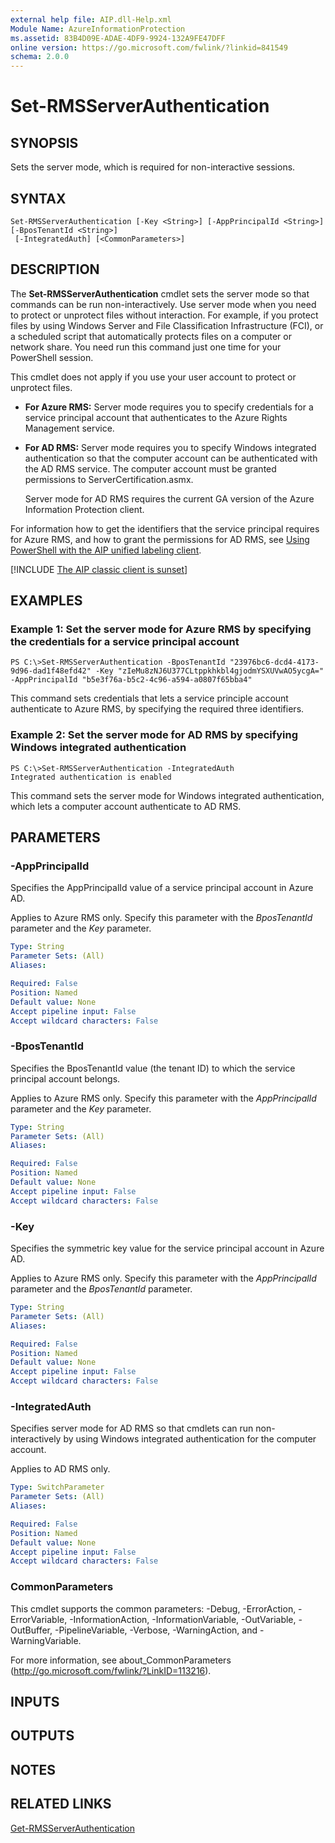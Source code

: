 ```yaml
---
external help file: AIP.dll-Help.xml
Module Name: AzureInformationProtection
ms.assetid: 83B4D09E-ADAE-4DF9-9924-132A9FE47DFF
online version: https://go.microsoft.com/fwlink/?linkid=841549
schema: 2.0.0
---
```


# Set-RMSServerAuthentication

## SYNOPSIS
Sets the server mode, which is required for non-interactive sessions.

## SYNTAX

```
Set-RMSServerAuthentication [-Key <String>] [-AppPrincipalId <String>] [-BposTenantId <String>]
 [-IntegratedAuth] [<CommonParameters>]
```

## DESCRIPTION
The **Set-RMSServerAuthentication** cmdlet sets the server mode so that commands can be run non-interactively. Use server mode when you need to protect or unprotect files without interaction. For example, if you protect files by using Windows Server and File Classification Infrastructure (FCI), or a scheduled script that automatically protects files on a computer or network share. You need run this command just one time for your PowerShell session.

This cmdlet does not apply if you use your user account to protect or unprotect files. 

- **For Azure RMS:** Server mode requires you to specify credentials for a service principal account that authenticates to the Azure Rights Management service. 

- **For AD RMS:** Server mode requires you to specify Windows integrated authentication so that the computer account can be authenticated with the AD RMS service. The computer account must be granted permissions to ServerCertification.asmx.

    Server mode for AD RMS requires the current GA version of the Azure Information Protection client.

For information how to get the identifiers that the service principal requires for Azure RMS, and how to grant the permissions for AD RMS, see [Using PowerShell with the AIP unified labeling client](/information-protection/rms-client/clientv2-admin-guide-powershell).

[!INCLUDE [The AIP classic client is sunset](../includes/classic-client-sunset.md)]


## EXAMPLES

### Example 1: Set the server mode for Azure RMS by specifying the credentials for a service principal account
```
PS C:\>Set-RMSServerAuthentication -BposTenantId "23976bc6-dcd4-4173-9d96-dad1f48efd42" -Key "zIeMu8zNJ6U377CLtppkhkbl4gjodmYSXUVwAO5ycgA=" -AppPrincipalId "b5e3f76a-b5c2-4c96-a594-a0807f65bba4"
```

This command sets credentials that lets a service principle account authenticate to Azure RMS, by specifying the required three identifiers.

### Example 2: Set the server mode for AD RMS by specifying Windows integrated authentication
```
PS C:\>Set-RMSServerAuthentication -IntegratedAuth
Integrated authentication is enabled
```

This command sets the server mode for Windows integrated authentication, which lets a computer account authenticate to AD RMS.

## PARAMETERS

### -AppPrincipalId
Specifies the AppPrincipalId value of a service principal account in Azure AD. 

Applies to Azure RMS only. Specify this parameter with the *BposTenantId* parameter and the *Key* parameter.

```yaml
Type: String
Parameter Sets: (All)
Aliases:

Required: False
Position: Named
Default value: None
Accept pipeline input: False
Accept wildcard characters: False
```

### -BposTenantId
Specifies the BposTenantId value (the tenant ID) to which the service principal account belongs.

Applies to Azure RMS only. Specify this parameter with the *AppPrincipalId* parameter and the *Key* parameter.

```yaml
Type: String
Parameter Sets: (All)
Aliases:

Required: False
Position: Named
Default value: None
Accept pipeline input: False
Accept wildcard characters: False
```

### -Key
Specifies the symmetric key value for the service principal account in Azure AD.

Applies to Azure RMS only. Specify this parameter with the *AppPrincipalId* parameter and the *BposTenantId* parameter.

```yaml
Type: String
Parameter Sets: (All)
Aliases:

Required: False
Position: Named
Default value: None
Accept pipeline input: False
Accept wildcard characters: False
```

### -IntegratedAuth
Specifies server mode for AD RMS so that cmdlets can run non-interactively by using Windows integrated authentication for the computer account.

Applies to AD RMS only.


```yaml
Type: SwitchParameter
Parameter Sets: (All)
Aliases:

Required: False
Position: Named
Default value: None
Accept pipeline input: False
Accept wildcard characters: False
```

### CommonParameters
This cmdlet supports the common parameters: -Debug, -ErrorAction, -ErrorVariable, -InformationAction, -InformationVariable, -OutVariable, -OutBuffer, -PipelineVariable, -Verbose, -WarningAction, and -WarningVariable. 

For more information, see about_CommonParameters (http://go.microsoft.com/fwlink/?LinkID=113216).

## INPUTS

## OUTPUTS

## NOTES

## RELATED LINKS

[Get-RMSServerAuthentication](./Get-RMSServerAuthentication.md)